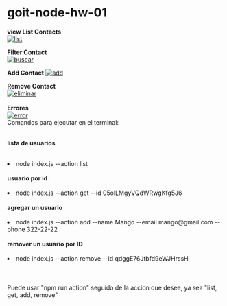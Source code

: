 # goit-node-hw-01
<b>view List Contacts</b>
<br/>
<a href='https://postimages.org/' target='_blank'><img src='https://i.postimg.cc/yYNhRNvS/list.jpg' border='0' alt='list'/></a>


<b>Filter Contact</b>
<br/>
<a href='https://postimages.org/' target='_blank'>
<img src='https://i.postimg.cc/mk9SPpb2/buscar.jpg' border='0' alt='buscar'/></a>

<b>Add Contact</b>
<a href='https://postimages.org/' target='_blank'>
<img src='https://i.postimg.cc/pVK8nFfT/add.jpg' border='0' alt='add'/></a>

<b>Remove Contact</b>
<br/>
<a href='https://postimages.org/' target='_blank'><img src='https://i.postimg.cc/HL4Nvx59/eliminar.jpg' border='0' alt='eliminar'/></a>
<br/><br/>
<b> Errores </b>
<br/>
<a href='https://postimages.org/' target='_blank'><img src='https://i.postimg.cc/02bsBpV5/error.jpg' border='0' alt='error'/></a>
<br/>
Comandos para ejecutar en el terminal:<br/><br/>
<b>

lista de usuarios<br/><br/>
</b>
<li>node index.js --action list<br/><br/></li>
<b>
usuario por id<br/><br/>
</b>
<li>node index.js --action get --id 05olLMgyVQdWRwgKfg5J6<br/><br/></li>
<b>
agregar un usuario<br/><br/>
</b>
<li>node index.js --action add --name Mango --email mango@gmail.com --phone 322-22-22<br/><br/></li>
<b>
remover un usuario por ID<br/><br/>
</b>
<li>node index.js --action remove --id qdggE76Jtbfd9eWJHrssH<br/><br/></li>
<br/><br/>
Puede usar "npm run action" seguido de la accion que desee, ya sea "list, get, add, remove"